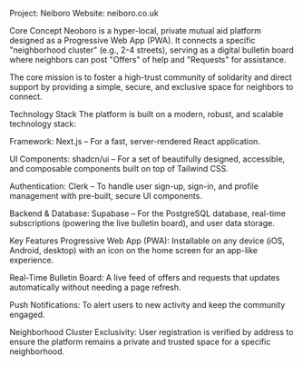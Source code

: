 Project: Neiboro
Website: neiboro.co.uk

Core Concept
Neoboro is a hyper-local, private mutual aid platform designed as a Progressive Web App (PWA). It connects a specific "neighborhood cluster" (e.g., 2-4 streets), serving as a digital bulletin board where neighbors can post "Offers" of help and "Requests" for assistance.

The core mission is to foster a high-trust community of solidarity and direct support by providing a simple, secure, and exclusive space for neighbors to connect.

Technology Stack
The platform is built on a modern, robust, and scalable technology stack:

Framework: Next.js – For a fast, server-rendered React application.

UI Components: shadcn/ui – For a set of beautifully designed, accessible, and composable components built on top of Tailwind CSS.

Authentication: Clerk – To handle user sign-up, sign-in, and profile management with pre-built, secure UI components.

Backend & Database: Supabase – For the PostgreSQL database, real-time subscriptions (powering the live bulletin board), and user data storage.

Key Features
Progressive Web App (PWA): Installable on any device (iOS, Android, desktop) with an icon on the home screen for an app-like experience.

Real-Time Bulletin Board: A live feed of offers and requests that updates automatically without needing a page refresh.

Push Notifications: To alert users to new activity and keep the community engaged.

Neighborhood Cluster Exclusivity: User registration is verified by address to ensure the platform remains a private and trusted space for a specific neighborhood.